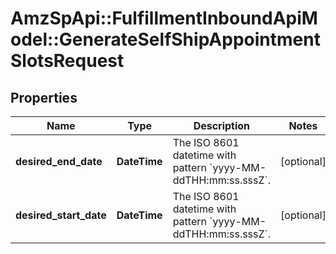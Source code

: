 # AmzSpApi::FulfillmentInboundApiModel::GenerateSelfShipAppointmentSlotsRequest

## Properties
Name | Type | Description | Notes
------------ | ------------- | ------------- | -------------
**desired_end_date** | **DateTime** | The ISO 8601 datetime with pattern &#x60;yyyy-MM-ddTHH:mm:ss.sssZ&#x60;. | [optional] 
**desired_start_date** | **DateTime** | The ISO 8601 datetime with pattern &#x60;yyyy-MM-ddTHH:mm:ss.sssZ&#x60;. | [optional] 

